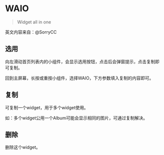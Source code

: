 # WAIO

> Widget all in one

英文内容来自：@SorryCC

## 选用

向左滑动首页列表内的小组件，会显示选用按钮，点击后会弹窗提示，点击复制即可复制。

回到主屏幕，长按或重按小组件，选择WAIO，下方参数填入复制的内容即可。

## 复制

可复制一个widget，用于多个widget使用。

如：多个widget公用一个Album可能会显示相同的图片，可通过复制解决。

## 删除

删除这个widget。